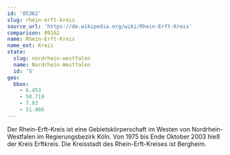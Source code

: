 ```yaml
---
id: '05362'
slug: rhein-erft-kreis
source_url: 'https://de.wikipedia.org/wiki/Rhein-Erft-Kreis'
comparison: 09162
name: Rhein-Erft-Kreis
name_ext: Kreis
state:
  slug: nordrhein-westfalen
  name: Nordrhein-Westfalen
  id: '5'
geo:
  bbox:
    - 6.453
    - 50.719
    - 7.03
    - 51.066
---
```


Der Rhein-Erft-Kreis ist eine Gebietskörperschaft im Westen von Nordrhein-Westfalen im Regierungsbezirk Köln. Von 1975 bis Ende Oktober 2003 hieß der Kreis Erftkreis. Die Kreisstadt des Rhein-Erft-Kreises ist Bergheim.
